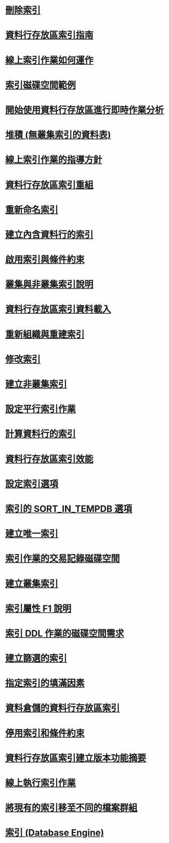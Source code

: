 # [刪除索引](delete-an-index.md)
# [資料行存放區索引指南](columnstore-indexes-overview.md)
# [線上索引作業如何運作](how-online-index-operations-work.md)
# [索引磁碟空間範例](index-disk-space-example.md)
# [開始使用資料行存放區進行即時作業分析](get-started-with-columnstore-for-real-time-operational-analytics.md)
# [堆積 (無叢集索引的資料表)](heaps-tables-without-clustered-indexes.md)
# [線上索引作業的指導方針](guidelines-for-online-index-operations.md)
# [資料行存放區索引重組](columnstore-indexes-defragmentation.md)
# [重新命名索引](rename-indexes.md)
# [建立內含資料行的索引](create-indexes-with-included-columns.md)
# [啟用索引與條件約束](enable-indexes-and-constraints.md)
# [叢集與非叢集索引說明](clustered-and-nonclustered-indexes-described.md)
# [資料行存放區索引資料載入](columnstore-indexes-data-loading-guidance.md)
# [重新組織與重建索引](reorganize-and-rebuild-indexes.md)
# [修改索引](modify-an-index.md)
# [建立非叢集索引](create-nonclustered-indexes.md)
# [設定平行索引作業](configure-parallel-index-operations.md)
# [計算資料行的索引](indexes-on-computed-columns.md)
# [資料行存放區索引效能](columnstore-indexes-query-performance.md)
# [設定索引選項](set-index-options.md)
# [索引的 SORT_IN_TEMPDB 選項](sort-in-tempdb-option-for-indexes.md)
# [建立唯一索引](create-unique-indexes.md)
# [索引作業的交易記錄磁碟空間](transaction-log-disk-space-for-index-operations.md)
# [建立叢集索引](create-clustered-indexes.md)
# [索引屬性 F1 說明](index-properties-f1-help.md)
# [索引 DDL 作業的磁碟空間需求](disk-space-requirements-for-index-ddl-operations.md)
# [建立篩選的索引](create-filtered-indexes.md)
# [指定索引的填滿因素](specify-fill-factor-for-an-index.md)
# [資料倉儲的資料行存放區索引](columnstore-indexes-data-warehouse.md)
# [停用索引和條件約束](disable-indexes-and-constraints.md)
# [資料行存放區索引建立版本功能摘要](columnstore-indexes-what-s-new.md)
# [線上執行索引作業](perform-index-operations-online.md)
# [將現有的索引移至不同的檔案群組](move-an-existing-index-to-a-different-filegroup.md)
# [索引 (Database Engine)](indexes.md)
